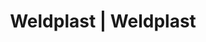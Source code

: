 ---
Filename: "eshop-products-variant419"
Link: "file:/Users/vinayakpatel/Downloads/www.weldplast.cz/eshop_products_compare/add/eshop-products-variant419"
product_name: "null"
product_id: "null"
title: "Weldplast | Weldplast"
product_desc: ""
product_specs: ""
product_downloads: ""
href: ""
p_desc_2: ""
accessories: ""
similar_products: ""
---
